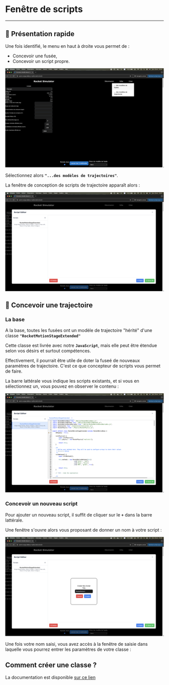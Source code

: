 
# Fenêtre de scripts

---

## 🚀 Présentation rapide


Une fois identifié, le menu en haut à droite vous permet de : 

* Concevoir une fusée,
* Concevoir un script propre.


![Fenêtre principale](../_static/user/menu.png)

Sélectionnez alors **`"...des modèles de trajectoires"`**. 

La fenêtre de conception de scripts de trajectoire apparaît alors :

![Fenêtre principale](../_static/user/motion-editeur.png)



## 🚀 Concevoir une trajectoire

### La base

A la base, toutes les fusées ont un modèle de trajectoire "hérité" d'une classe **`"RocketMotionStageExtended"`**

Cette classe est livrée avec notre **`JavaScript`**, mais elle peut être étendue selon vos désirs et surtout compétences.

Effectivement, il pourrait être utile de doter la fuseé de nouveaux paramètres de trajectoire. C'est ce que concepteur de scripts vous permet de faire.

La barre lattérale vous indique les scripts existants, et si vous en sélectionnez un, vous pouvez en observer le contenu : 


![Motion](../_static/user/motion-saisie.png)


### Concevoir un nouveau script

Pour ajouter un nouveau script, il suffit de cliquer sur le **`+`** dans la barre lattérale.

Une fenêtre s'ouvre alors vous proposant de donner un nom à votre script :


![Fenêtre principale](../_static/user/motion-nouveau-script.png)

Une fois votre nom saisi, vous avez accès à la fenêtre de saisie dans laquelle vous pourrez entrer les paramètres de votre classe :

## Comment créer une classe ?

La documentation est disponible [sur ce lien](../tech/script-creation.md)